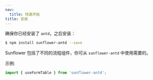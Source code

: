 ```yaml
---
nav:
  title: 快速开始
title: 安装
---
```


确保你已经安装了 `antd`，之后安装：

```bash
$ npm install sunflower-antd --save
```

Sunflower 包括了不同的流程组件，你可从 `sunflower-antd` 中使用需要的。

示例:

```js
import { useFormTable } from 'sunflower-antd';
```